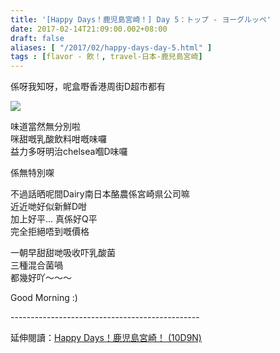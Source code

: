 ```yaml
---
title: '[Happy Days！鹿児島宮崎！] Day 5：トップ - ヨーグルッペ'
date: 2017-02-14T21:09:00.002+08:00
draft: false
aliases: [ "/2017/02/happy-days-day-5.html" ]
tags : [flavor - 飲！, travel-日本-鹿兒島宮崎]
---
```


係呀我知呀，呢盒嘢香港周街D超市都有  

![](/images/kojkmi5a.jpg)

味道當然無分別啦  
咪甜嘅乳酸飲料咁嘅味囉  
益力多呀明治chelsea嗰D味囉  
  
係無特別㗎  
  
不過話晒呢間Dairy南日本酪農係宮崎県公司嘛  
近近哋好似新鮮D咁  
加上好平... 真係好Q平  
完全拒絕唔到嘅價格  
  
一朝早甜甜哋吸收吓乳酸菌  
三種混合菌喎  
都幾好吖～～～  
  
Good Morning :)  
  
\-----------------------------------------------  
  
延伸閱讀：[Happy Days！鹿児島宮崎！ (10D9N)](https://hidie.net/kojkmi10d9n/)
